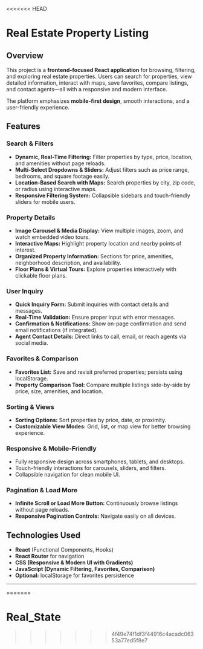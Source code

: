<<<<<<< HEAD
# Real Estate Property Listing 

## Overview
This project is a **frontend-focused React application** for browsing, filtering, and exploring real estate properties. Users can search for properties, view detailed information, interact with maps, save favorites, compare listings, and contact agents—all with a responsive and modern interface.  

The platform emphasizes **mobile-first design**, smooth interactions, and a user-friendly experience.

## Features

### Search & Filters
- **Dynamic, Real-Time Filtering:** Filter properties by type, price, location, and amenities without page reloads.
- **Multi-Select Dropdowns & Sliders:** Adjust filters such as price range, bedrooms, and square footage easily.
- **Location-Based Search with Maps:** Search properties by city, zip code, or radius using interactive maps.
- **Responsive Filtering System:** Collapsible sidebars and touch-friendly sliders for mobile users.

### Property Details
- **Image Carousel & Media Display:** View multiple images, zoom, and watch embedded video tours.
- **Interactive Maps:** Highlight property location and nearby points of interest.
- **Organized Property Information:** Sections for price, amenities, neighborhood description, and availability.
- **Floor Plans & Virtual Tours:** Explore properties interactively with clickable floor plans.

### User Inquiry
- **Quick Inquiry Form:** Submit inquiries with contact details and messages.
- **Real-Time Validation:** Ensure proper input with error messages.
- **Confirmation & Notifications:** Show on-page confirmation and send email notifications (if integrated).
- **Agent Contact Details:** Direct links to call, email, or reach agents via social media.

### Favorites & Comparison
- **Favorites List:** Save and revisit preferred properties; persists using localStorage.
- **Property Comparison Tool:** Compare multiple listings side-by-side by price, size, amenities, and location.

### Sorting & Views
- **Sorting Options:** Sort properties by price, date, or proximity.
- **Customizable View Modes:** Grid, list, or map view for better browsing experience.

### Responsive & Mobile-Friendly
- Fully responsive design across smartphones, tablets, and desktops.
- Touch-friendly interactions for carousels, sliders, and filters.
- Collapsible navigation for clean mobile UI.

### Pagination & Load More
- **Infinite Scroll or Load More Button:** Continuously browse listings without page reloads.
- **Responsive Pagination Controls:** Navigate easily on all devices.


## Technologies Used
- **React** (Functional Components, Hooks)
- **React Router** for navigation
- **CSS (Responsive & Modern UI with Gradients)**
- **JavaScript (Dynamic Filtering, Favorites, Comparison)**
- **Optional:** localStorage for favorites persistence

---
=======
# Real_State
>>>>>>> 4f49e74f1df3f44916c4acadc06353a77ed5f8e7
